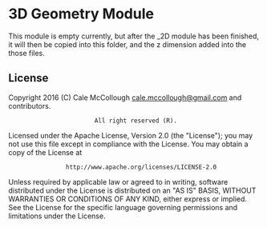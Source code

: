 # 3D Geometry Module
This module is empty currently, but after the _2D module has been finished, it will then be copied into this folder, and the z dimension added into the those files.

## License ##
Copyright 2016 (C) Cale McCollough <cale.mccollough@gmail.com> and contributors.

                            All right reserved (R).

Licensed under the Apache License, Version 2.0 (the "License"); you may not use this file except in 
compliance with the License. You may obtain a copy of the License at

                    http://www.apache.org/licenses/LICENSE-2.0

Unless required by applicable law or agreed to in writing, software distributed under the License 
is distributed on an "AS IS" BASIS, WITHOUT WARRANTIES OR CONDITIONS OF ANY KIND, either express or 
implied. See the License for the specific language governing permissions and limitations under the 
License.

